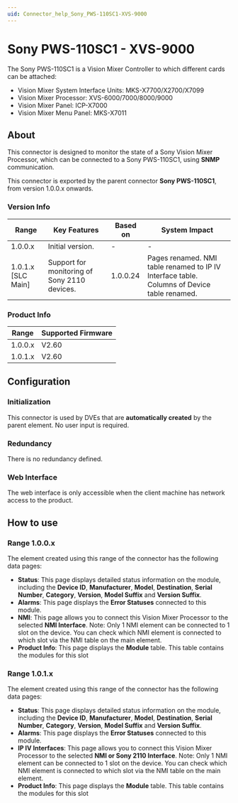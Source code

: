 ```yaml
---
uid: Connector_help_Sony_PWS-110SC1-XVS-9000
---
```


# Sony PWS-110SC1 - XVS-9000

The Sony PWS-110SC1 is a Vision Mixer Controller to which different cards can be attached:

- Vision Mixer System Interface Units: MKS-X7700/X2700/X7099
- Vision Mixer Processor: XVS-6000/7000/8000/9000
- Vision Mixer Panel: ICP-X7000
- Vision Mixer Menu Panel: MKS-X7011

## About

This connector is designed to monitor the state of a Sony Vision Mixer Processor, which can be connected to a Sony PWS-110SC1, using **SNMP** communication.

This connector is exported by the parent connector **Sony PWS-110SC1**, from version 1.0.0.x onwards.

### Version Info

| **Range**            | **Key Features**                             | **Based on** | **System Impact**                                                                           |
|----------------------|----------------------------------------------|--------------|---------------------------------------------------------------------------------------------|
| 1.0.0.x              | Initial version.                             | \-           | \-                                                                                          |
| 1.0.1.x \[SLC Main\] | Support for monitoring of Sony 2110 devices. | 1.0.0.24     | Pages renamed. NMI table renamed to IP IV Interface table. Columns of Device table renamed. |

### Product Info

| **Range** | **Supported Firmware** |
|-----------|------------------------|
| 1.0.0.x   | V2.60                  |
| 1.0.1.x   | V2.60                  |

## Configuration

### Initialization

This connector is used by DVEs that are **automatically created** by the parent element. No user input is required.

### Redundancy

There is no redundancy defined.

### Web Interface

The web interface is only accessible when the client machine has network access to the product.

## How to use

### Range 1.0.0.x

The element created using this range of the connector has the following data pages:

- **Status**: This page displays detailed status information on the module, including the **Device ID**, **Manufacturer**, **Model**, **Destination**, **Serial Number**, **Category**, **Version**, **Model Suffix** and **Version Suffix**.
- **Alarms**: This page displays the **Error Statuses** connected to this module.
- **NMI**: This page allows you to connect this Vision Mixer Processor to the selected **NMI Interface**.
  Note: Only 1 NMI element can be connected to 1 slot on the device. You can check which NMI element is connected to which slot via the NMI table on the main element.
- **Product Info**: This page displays the **Module** table. This table contains the modules for this slot

### Range 1.0.1.x

The element created using this range of the connector has the following data pages:

- **Status**: This page displays detailed status information on the module, including the **Device ID**, **Manufacturer**, **Model**, **Destination**, **Serial Number**, **Category**, **Version**, **Model Suffix** and **Version Suffix**.
- **Alarms**: This page displays the **Error Statuses** connected to this module.
- **IP IV Interfaces**: This page allows you to connect this Vision Mixer Processor to the selected **NMI or Sony 2110 Interface**.
  Note: Only 1 NMI element can be connected to 1 slot on the device. You can check which NMI element is connected to which slot via the NMI table on the main element.
- **Product Info**: This page displays the **Module** table. This table contains the modules for this slot
